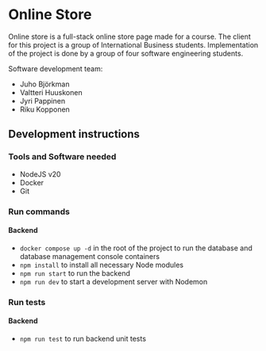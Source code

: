 # Online Store

Online store is a full-stack online store page made for a course. The client for this project is a group of International Business students. Implementation of the project is done by a group of four software engineering students.

Software development team:

- Juho Björkman
- Valtteri Huuskonen
- Jyri Pappinen
- Riku Kopponen

## Development instructions

### Tools and Software needed

- NodeJS v20
- Docker
- Git

### Run commands

#### Backend

- `docker compose up -d` in the root of the project to run the database and database management console containers
- `npm install` to install all necessary Node modules
- `npm run start` to run the backend
- `npm run dev` to start a development server with Nodemon

### Run tests

#### Backend

- `npm run test` to run backend unit tests
